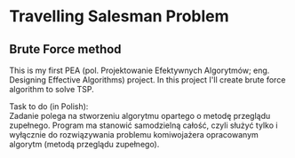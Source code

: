 # Travelling Salesman Problem
## Brute Force method

This is my first PEA (pol. Projektowanie Efektywnych Algorytmów; eng. Designing Effective Algorithms) project.
In this project I'll create brute force algorithm to solve TSP.

Task to do (in Polish):\
Zadanie polega na stworzeniu algorytmu opartego o metodę przeglądu zupełnego. Program ma stanowić samodzielną całość, czyli służyć tylko i wyłącznie do rozwiązywania problemu komiwojażera opracowanym algorytm (metodą przeglądu zupełnego).